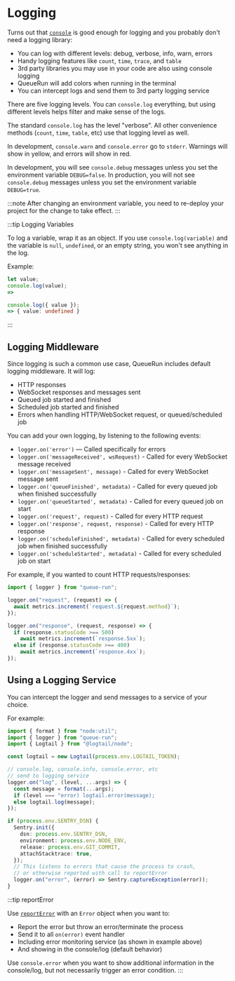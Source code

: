 # Logging

Turns out that [`console`](https://developer.mozilla.org/en-US/docs/Web/API/console) is good enough for logging and you probably don't need a logging library:

* You can log with different levels: debug, verbose, info, warn, errors
* Handy logging features like `count`, `time`, `trace`, and `table`
* 3rd party libraries you may use in your code are also using console logging
* QueueRun will add colors when running in the terminal
* You can intercept logs and send them to 3rd party logging service

There are five logging levels. You can `console.log` everything, but using different levels helps filter and make sense of the logs.

The standard `console.log` has the level "verbose". All other convenience methods (`count`, `time`, `table`, etc) use that logging level as well.

In development, `console.warn` and `console.error` go to `stderr`. Warnings will show in yellow, and errors will show in red.

In development, you will see `console.debug` messages unless you set the environment variable `DEBUG=false`.  In production, you will not see `console.debug` messages unless you set the environment variable `DEBUG=true`.

:::note
After changing an environment variable, you need to re-deploy your project for the change to take effect.
:::

:::tip Logging Variables

To log a variable, wrap it as an object. If you use `console.log(variable)` and the variable is `null`, `undefined`, or an empty string, you won't see anything in the log.

Example:

```ts
let value;
console.log(value);
=> 

console.log({ value });
=> { value: undefined }
```
:::


## Logging Middleware

Since logging is such a common use case, QueueRun includes default logging middleware. It will log:

* HTTP responses
* WebSocket responses and messages sent
* Queued job started and finished
* Scheduled job started and finished
* Errors when handling HTTP/WebSocket request, or queued/scheduled job

You can add your own logging, by listening to the following events:

- `logger.on('error')` — Called specifically for errors
- `logger.on('messageReceived', wsRequest)` - Called for every WebSocket message received
- `logger.on('messageSent', message)` - Called for every WebSocket message sent
- `logger.on('queueFinished', metadata)` - Called for every queued job when finished successfully
- `logger.on('queueStarted', metadata)` - Called for every queued job on start
- `logger.on('request', request)` - Called for every HTTP request
- `logger.on('response', request, response)` - Called for every HTTP response
- `logger.on('scheduleFinished', metadata)` - Called for every scheduled job when finished successfully
- `logger.on('scheduleStarted', metadata)` - Called for every scheduled job on start

For example, if you wanted to count HTTP requests/responses:

```ts title=index.ts
import { logger } from "queue-run";

logger.on("request", (request) => {
  await metrics.increment(`request.${request.method}`);
});

logger.on("response", (request, response) => {
  if (response.statusCode >== 500)
    await metrics.increment(`response.5xx`);
  else if (response.statusCode >== 400)
    await metrics.increment(`response.4xx`);
});
```


## Using a Logging Service

You can intercept the logger and send messages to a service of your choice.

For example:

```ts title=index.ts
import { format } from "node:util";
import { logger } from "queue-run";
import { Logtail } from "@logtail/node";

const logtail = new Logtail(process.env.LOGTAIL_TOKEN);

// console.log, console.info, console.error, etc
// send to logging service
logger.on("log", (level, ...args) => {
  const message = format(...args);
  if (level === "error) logtail.error(message);
  else logtail.log(message);
});

if (process.env.SENTRY_DSN) {
  Sentry.init({
    dsn: process.env.SENTRY_DSN,
    environment: process.env.NODE_ENV,
    release: process.env.GIT_COMMIT,
    attachStacktrace: true,
  });
  // This listens to errors that cause the process to crash,
  // or otherwise reported with call to reportError
  logger.on("error", (error) => Sentry.captureException(error));
}
```

:::tip reportError

Use [`reportError`](https://developer.mozilla.org/en-US/docs/Web/API/reportError) with an `Error` object when you want to:

- Report the error but throw an error/terminate the process
- Send it to all `on(error)` event handler
- Including error monitoring service (as shown in example above)
- And showing in the console/log (default behavior)

Use `console.error` when you want to show additional information in the console/log, but not necessarily trigger an error condition.
:::
